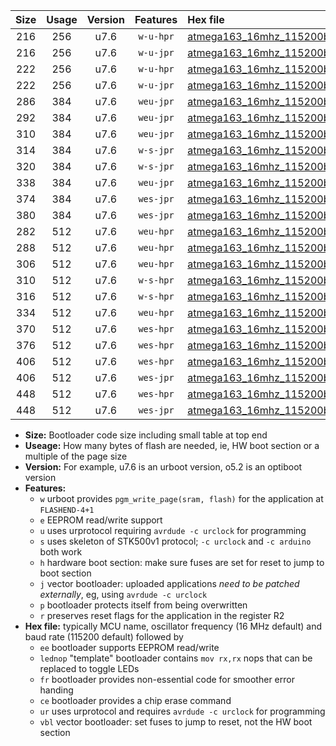 |Size|Usage|Version|Features|Hex file|
|:-:|:-:|:-:|:-:|:--|
|216|256|u7.6|`w-u-hpr`|[atmega163_16mhz_115200bps_ur.hex](https://raw.githubusercontent.com/stefanrueger/urboot/main/atmega163_16mhz_115200bps_ur.hex)|
|216|256|u7.6|`w-u-jpr`|[atmega163_16mhz_115200bps_ur_vbl.hex](https://raw.githubusercontent.com/stefanrueger/urboot/main/atmega163_16mhz_115200bps_ur_vbl.hex)|
|222|256|u7.6|`w-u-hpr`|[atmega163_16mhz_115200bps_lednop_ur.hex](https://raw.githubusercontent.com/stefanrueger/urboot/main/atmega163_16mhz_115200bps_lednop_ur.hex)|
|222|256|u7.6|`w-u-jpr`|[atmega163_16mhz_115200bps_lednop_ur_vbl.hex](https://raw.githubusercontent.com/stefanrueger/urboot/main/atmega163_16mhz_115200bps_lednop_ur_vbl.hex)|
|286|384|u7.6|`weu-jpr`|[atmega163_16mhz_115200bps_ee_ur_vbl.hex](https://raw.githubusercontent.com/stefanrueger/urboot/main/atmega163_16mhz_115200bps_ee_ur_vbl.hex)|
|292|384|u7.6|`weu-jpr`|[atmega163_16mhz_115200bps_ee_lednop_ur_vbl.hex](https://raw.githubusercontent.com/stefanrueger/urboot/main/atmega163_16mhz_115200bps_ee_lednop_ur_vbl.hex)|
|310|384|u7.6|`weu-jpr`|[atmega163_16mhz_115200bps_ee_lednop_fr_ur_vbl.hex](https://raw.githubusercontent.com/stefanrueger/urboot/main/atmega163_16mhz_115200bps_ee_lednop_fr_ur_vbl.hex)|
|314|384|u7.6|`w-s-jpr`|[atmega163_16mhz_115200bps_vbl.hex](https://raw.githubusercontent.com/stefanrueger/urboot/main/atmega163_16mhz_115200bps_vbl.hex)|
|320|384|u7.6|`w-s-jpr`|[atmega163_16mhz_115200bps_lednop_vbl.hex](https://raw.githubusercontent.com/stefanrueger/urboot/main/atmega163_16mhz_115200bps_lednop_vbl.hex)|
|338|384|u7.6|`weu-jpr`|[atmega163_16mhz_115200bps_ee_lednop_fr_ce_ur_vbl.hex](https://raw.githubusercontent.com/stefanrueger/urboot/main/atmega163_16mhz_115200bps_ee_lednop_fr_ce_ur_vbl.hex)|
|374|384|u7.6|`wes-jpr`|[atmega163_16mhz_115200bps_ee_vbl.hex](https://raw.githubusercontent.com/stefanrueger/urboot/main/atmega163_16mhz_115200bps_ee_vbl.hex)|
|380|384|u7.6|`wes-jpr`|[atmega163_16mhz_115200bps_ee_lednop_vbl.hex](https://raw.githubusercontent.com/stefanrueger/urboot/main/atmega163_16mhz_115200bps_ee_lednop_vbl.hex)|
|282|512|u7.6|`weu-hpr`|[atmega163_16mhz_115200bps_ee_ur.hex](https://raw.githubusercontent.com/stefanrueger/urboot/main/atmega163_16mhz_115200bps_ee_ur.hex)|
|288|512|u7.6|`weu-hpr`|[atmega163_16mhz_115200bps_ee_lednop_ur.hex](https://raw.githubusercontent.com/stefanrueger/urboot/main/atmega163_16mhz_115200bps_ee_lednop_ur.hex)|
|306|512|u7.6|`weu-hpr`|[atmega163_16mhz_115200bps_ee_lednop_fr_ur.hex](https://raw.githubusercontent.com/stefanrueger/urboot/main/atmega163_16mhz_115200bps_ee_lednop_fr_ur.hex)|
|310|512|u7.6|`w-s-hpr`|[atmega163_16mhz_115200bps.hex](https://raw.githubusercontent.com/stefanrueger/urboot/main/atmega163_16mhz_115200bps.hex)|
|316|512|u7.6|`w-s-hpr`|[atmega163_16mhz_115200bps_lednop.hex](https://raw.githubusercontent.com/stefanrueger/urboot/main/atmega163_16mhz_115200bps_lednop.hex)|
|334|512|u7.6|`weu-hpr`|[atmega163_16mhz_115200bps_ee_lednop_fr_ce_ur.hex](https://raw.githubusercontent.com/stefanrueger/urboot/main/atmega163_16mhz_115200bps_ee_lednop_fr_ce_ur.hex)|
|370|512|u7.6|`wes-hpr`|[atmega163_16mhz_115200bps_ee.hex](https://raw.githubusercontent.com/stefanrueger/urboot/main/atmega163_16mhz_115200bps_ee.hex)|
|376|512|u7.6|`wes-hpr`|[atmega163_16mhz_115200bps_ee_lednop.hex](https://raw.githubusercontent.com/stefanrueger/urboot/main/atmega163_16mhz_115200bps_ee_lednop.hex)|
|406|512|u7.6|`wes-hpr`|[atmega163_16mhz_115200bps_ee_lednop_fr.hex](https://raw.githubusercontent.com/stefanrueger/urboot/main/atmega163_16mhz_115200bps_ee_lednop_fr.hex)|
|406|512|u7.6|`wes-jpr`|[atmega163_16mhz_115200bps_ee_lednop_fr_vbl.hex](https://raw.githubusercontent.com/stefanrueger/urboot/main/atmega163_16mhz_115200bps_ee_lednop_fr_vbl.hex)|
|448|512|u7.6|`wes-hpr`|[atmega163_16mhz_115200bps_ee_lednop_fr_ce.hex](https://raw.githubusercontent.com/stefanrueger/urboot/main/atmega163_16mhz_115200bps_ee_lednop_fr_ce.hex)|
|448|512|u7.6|`wes-jpr`|[atmega163_16mhz_115200bps_ee_lednop_fr_ce_vbl.hex](https://raw.githubusercontent.com/stefanrueger/urboot/main/atmega163_16mhz_115200bps_ee_lednop_fr_ce_vbl.hex)|

- **Size:** Bootloader code size including small table at top end
- **Useage:** How many bytes of flash are needed, ie, HW boot section or a multiple of the page size
- **Version:** For example, u7.6 is an urboot version, o5.2 is an optiboot version
- **Features:**
  + `w` urboot provides `pgm_write_page(sram, flash)` for the application at `FLASHEND-4+1`
  + `e` EEPROM read/write support
  + `u` uses urprotocol requiring `avrdude -c urclock` for programming
  + `s` uses skeleton of STK500v1 protocol; `-c urclock` and `-c arduino` both work
  + `h` hardware boot section: make sure fuses are set for reset to jump to boot section
  + `j` vector bootloader: uploaded applications *need to be patched externally*, eg, using `avrdude -c urclock`
  + `p` bootloader protects itself from being overwritten
  + `r` preserves reset flags for the application in the register R2
- **Hex file:** typically MCU name, oscillator frequency (16 MHz default) and baud rate (115200 default) followed by
  + `ee` bootloader supports EEPROM read/write
  + `lednop` "template" bootloader contains `mov rx,rx` nops that can be replaced to toggle LEDs
  + `fr` bootloader provides non-essential code for smoother error handing
  + `ce` bootloader provides a chip erase command
  + `ur` uses urprotocol and requires `avrdude -c urclock` for programming
  + `vbl` vector bootloader: set fuses to jump to reset, not the HW boot section
